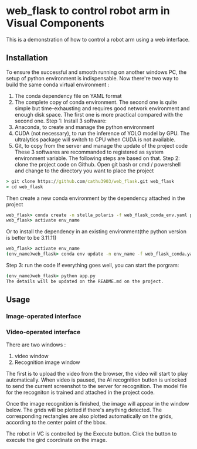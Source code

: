 # web_flask to control robot arm in Visual Components
This is a demonstration of how to control a robot arm using a web interface. 

## Installation
To ensure the successful and smooth running on another windows PC, the setup of python environment is  indispensable. Now there're two way to build the same conda virtual environment :
1. The conda dependency file on YAML format
2. The complete copy of conda environment.
The second one is quite simple but time-exhausting and requires good network environment and enough disk space. The first one is more practical compared with the second one. 
Step 1: Install 3 software:
1. Anaconda, to create and manage the python environment
2. CUDA (not necessary), to run the inference of YOLO model by GPU. The ultralytics package will switch to CPU when CUDA is not available.
3. Git, to copy from the server and manage the update of the project code
These 3 softwares are recommanded to registered as  system environment variable. The following steps are based on that. 
Step 2: clone the project code on Github. 
Open git bash or cmd / powershell and change to the directory you want to place the project
```cmd
> git clone https://github.com/cathu3903/web_flask.git web_flask
> cd web_flask
```

Then create a new conda environment by the dependency attached in the project
```cmd
web_flask> conda create -n stella_polaris -f web_flask_conda_env.yaml python=3.11.11
web_flask> activate env_name
```


Or to install the dependency in an existing environment(the python version is better to be 3.11.11)
```cmd
web_flask> activate env_name
(env_name)web_flask> conda env update -n env_name -f web_flask_conda.yaml
```

Step 3: run the code
If everything goes well, you can start the porgram:
```cmd      
(env_name)web_flask> python app.py
The details will be updated on the README.md on the project. 
```

## Usage

### Image-operated interface

### Video-operated interface
There are two windows :
1. video window
2. Recognition image window

The first is to upload the video from the browser, the video will start to play automatically. When video is paused, the AI recognition button is unlocked to send the current screenshot to the server for recognition. The model file for the recogniton is trained and attached in the project code. 

Once the image recognition is finished, the image will appear in the window below. The grids will be plotted if there's anything detected. The corresponding rectangles are also plotted automatically on the grids, according to the center point of the bbox.

The robot in VC is controlled by the Execute button. Click the button to execute the gird coordinate on the image.